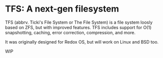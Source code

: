 # TFS: A next-gen filesystem

TFS (abbrv. Ticki's File System or The File System) is a file system loosly based on ZFS, but with improved features. TFS includes support for O(1) snapshotting, caching, error correction, compression, and more.

It was originally designed for Redox OS, but will work on Linux and BSD too.

WIP
